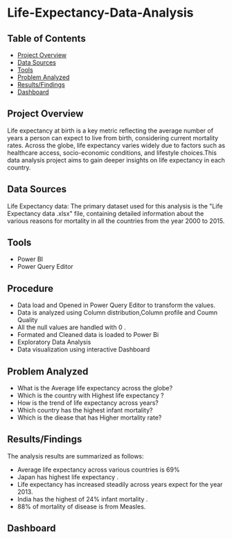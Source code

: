 # Life-Expectancy-Data-Analysis
## Table of Contents
- [Project Overview](project-overview)
- [Data Sources](data-sources)
- [Tools](tools)
- [Problem Analyzed](problem-analyzed)
- [Results/Findings](results/findings)
- [Dashboard](dashboard)

## Project Overview
Life expectancy at birth is a key metric reflecting the average number of years a person can expect to live from birth, considering current mortality rates. Across the globe, life expectancy varies widely due to factors such as healthcare access, socio-economic conditions, and lifestyle choices.This data analysis project aims to gain deeper  insights on life expectancy in each country.
## Data Sources
Life Expectancy data: The primary dataset used for this analysis is the "Life Expectancy data  .xlsx" file, containing detailed information about the various reasons for mortality in all the countries from the year 2000 to 2015.

## Tools
- Power BI
- Power Query Editor
## Procedure
- Data load and Opened in Power Query Editor to transform the values.
- Data is analyzed using Column distribution,Column profile and Coumn Quality
- All the null values are handled with 0 .
- Formated and Cleaned data is loaded to Power Bi 
- Exploratory Data Analysis
- Data visualization using interactive Dashboard

## Problem Analyzed 
- What is the Average life expectancy across the globe?
- Which is the country with Highest life expectancy ?
- How is the trend of life expectancy across years?
- Which country has the highest infant mortality?
- Which is the diease that has Higher mortality rate?

## Results/Findings
The analysis results are summarized as follows:

- Average life expectancy across various countries is 69%
- Japan has highest life expectancy .
- Life expectancy has increased steadily across years expect for the year 2013.
- India has the highest of 24% infant mortality .
- 88% of mortality of disease is from Measles.
  
## Dashboard
